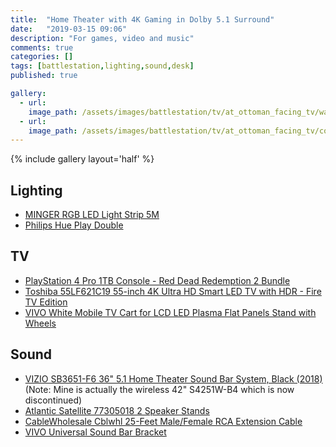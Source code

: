 ```yaml
---
title:  "Home Theater with 4K Gaming in Dolby 5.1 Surround"
date:   "2019-03-15 09:06"
description: "For games, video and music"
comments: true
categories: []
tags: [battlestation,lighting,sound,desk]
published: true

gallery:
  - url: 
    image_path: /assets/images/battlestation/tv/at_ottoman_facing_tv/warm.jpg
  - url: 
    image_path: /assets/images/battlestation/tv/at_ottoman_facing_tv/cool.jpg
---
```


{% include gallery layout='half' %}

## Lighting

- [MINGER RGB LED Light Strip 5M](https://www.amazon.ca/dp/B07DG1CD8H/?tag=pwntrik-20)
- [Philips Hue Play Double](https:/B07GXB3S7Z/www.amazon.ca/dp/B07GXB3S7Z/?tag=pwntrik-20)

## TV

- [PlayStation 4 Pro 1TB Console - Red Dead Redemption 2 Bundle](https://www.amazon.ca/dp/B07HMLSN5F/?tag=pwntrik-20)
- [Toshiba 55LF621C19 55-inch 4K Ultra HD Smart LED TV with HDR - Fire TV Edition](https://www.amazon.ca/dp/B07HCZX8KC/?tag=pwntrik-20)
- [VIVO White Mobile TV Cart for LCD LED Plasma Flat Panels Stand with Wheels](https://www.amazon.ca/dp/B072MB8TKS/?tag=pwntrik-20)

## Sound

- [VIZIO SB3651-F6 36" 5.1 Home Theater Sound Bar System, Black (2018)](https://amzn.to/2IbH0xU) (Note: Mine is actually the wireless 42" S4251W-B4 which is now discontinued)
- [Atlantic Satellite 77305018 2 Speaker Stands](https://www.amazon.ca/dp/B075JL1HR9/?tag=pwntrik-20)
- [CableWholesale Cblwhl 25-Feet Male/Female RCA Extension Cable](https://www.amazon.ca/dp/B000I1EYK8/?tag=pwntrik-20)
- [VIVO Universal Sound Bar Bracket](https://www.amazon.ca/dp/B01GGS92YE/?tag=pwntrik-20)
